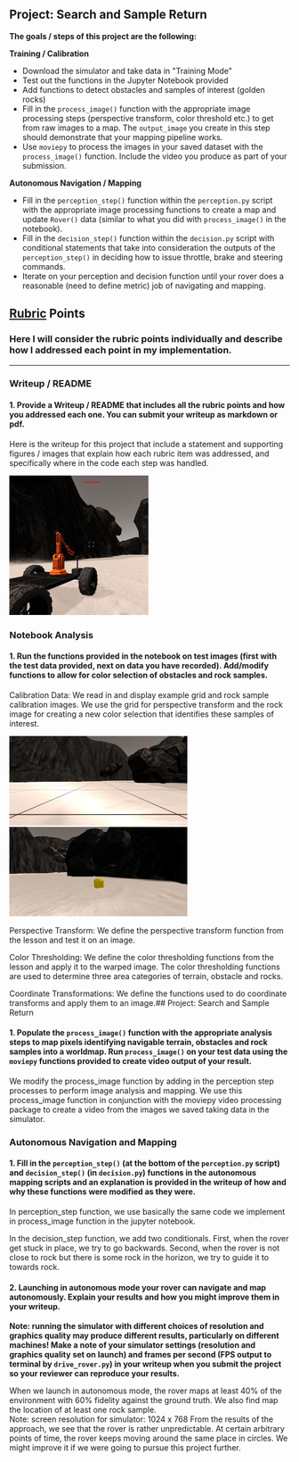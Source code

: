 ## Project: Search and Sample Return


**The goals / steps of this project are the following:**  

**Training / Calibration**  

* Download the simulator and take data in "Training Mode"
* Test out the functions in the Jupyter Notebook provided
* Add functions to detect obstacles and samples of interest (golden rocks)
* Fill in the `process_image()` function with the appropriate image processing steps (perspective transform, color threshold etc.) to get from raw images to a map.  The `output_image` you create in this step should demonstrate that your mapping pipeline works.
* Use `moviepy` to process the images in your saved dataset with the `process_image()` function.  Include the video you produce as part of your submission.

**Autonomous Navigation / Mapping**

* Fill in the `perception_step()` function within the `perception.py` script with the appropriate image processing functions to create a map and update `Rover()` data (similar to what you did with `process_image()` in the notebook). 
* Fill in the `decision_step()` function within the `decision.py` script with conditional statements that take into consideration the outputs of the `perception_step()` in deciding how to issue throttle, brake and steering commands. 
* Iterate on your perception and decision function until your rover does a reasonable (need to define metric) job of navigating and mapping.  

[//]: # (Image References)

[image1]: ./misc/rover_image.jpg
[image2]: ./calibration_images/example_grid1.jpg
[image3]: ./calibration_images/example_rock1.jpg 

## [Rubric](https://review.udacity.com/#!/rubrics/916/view) Points
### Here I will consider the rubric points individually and describe how I addressed each point in my implementation.  

---
### Writeup / README

#### 1. Provide a Writeup / README that includes all the rubric points and how you addressed each one.  You can submit your writeup as markdown or pdf.  

Here is the writeup for this project that include a statement and supporting figures / images that explain how each rubric item was addressed, and specifically where in the code each step was handled.

![alt text][image1]
### Notebook Analysis
#### 1. Run the functions provided in the notebook on test images (first with the test data provided, next on data you have recorded). Add/modify functions to allow for color selection of obstacles and rock samples.
Calibration Data: We read in and display example grid and rock sample calibration images. We use the grid for perspective transform and the rock image for creating a new color selection that identifies these samples of interest. 

![alt text][image2]
![alt text][image3]

Perspective Transform: We define the perspective transform function from the lesson and test it on an image.

Color Thresholding: We define the color thresholding functions from the lesson and apply it to the warped image. The color thresholding functions are used to determine three area categories of terrain, obstacle and rocks.

Coordinate Transformations: We define the functions used to do coordinate transforms and apply them to an image.## Project: Search and Sample Return

#### 1. Populate the `process_image()` function with the appropriate analysis steps to map pixels identifying navigable terrain, obstacles and rock samples into a worldmap.  Run `process_image()` on your test data using the `moviepy` functions provided to create video output of your result. 
We modify the process_image function by adding in the perception step processes to perform image analysis and mapping. We use this process_image function in conjunction with the moviepy video processing package to create a video from the images we saved taking data in the simulator. 

### Autonomous Navigation and Mapping

#### 1. Fill in the `perception_step()` (at the bottom of the `perception.py` script) and `decision_step()` (in `decision.py`) functions in the autonomous mapping scripts and an explanation is provided in the writeup of how and why these functions were modified as they were.
In perception_step function, we use basically the same  code we implement in process_image function in the jupyter notebook.

In the decision_step function, we add two conditionals. First, when the rover get stuck in place, we try to go backwards. Second, when the rover is not close to rock but there is some rock in the horizon, we try to guide it to towards rock.
#### 2. Launching in autonomous mode your rover can navigate and map autonomously.  Explain your results and how you might improve them in your writeup.  

**Note: running the simulator with different choices of resolution and graphics quality may produce different results, particularly on different machines!  Make a note of your simulator settings (resolution and graphics quality set on launch) and frames per second (FPS output to terminal by `drive_rover.py`) in your writeup when you submit the project so your reviewer can reproduce your results.**

When we launch in autonomous mode, the rover maps at least 40% of the environment with 60% fidelity against the ground truth. We also find map the location of at least one rock sample.  
Note: screen resolution for simulator: 1024 x 768
From the results of the approach, we see that the rover is rather unpredictable. At certain arbitrary points of time, the rover keeps moving around the same place in circles. We might improve it if we were going to pursue this project further.





